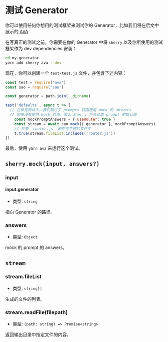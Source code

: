 # 测试 Generator

你可以使用任何你想用的测试框架来测试你的 Generator，比如我们将在后文中展示的 [AVA](https://ava.li)

在写真正的测试之前，你需要在你的 Generator 中将 `sherry` 以及你所使用的测试框架作为 dev dependencies 安装：

```bash
cd my-generator
yarn add sherry ava --dev
```

现在，你可以创建一个 `test/test.js` 文件，并包含下述内容：

```js
const test = require('ava')
const sao = require('sao')

const generator = path.join(__dirname)

test('defaults', async t => {
  // 在单元测试中，我们跳过了 prompts 转而使用 mock 的 answers
  // 如果没有提供 mock 的值，那么 Sherry 将会读取 prompt 的默认值
	const mockPromptAnswers = { useRouter: true }
	const stream = await sao.mock({ generator }, mockPromptAnswers)
	// 检查 `router.js` 是在在生成的文件中
	t.true(stream.fileList.includes('router.js'))
})
```

最后，使用 `yarn ava` 来运行这个测试。

## `sherry.mock(input, answers?)`

### input

#### input.generator

- 类型: `string`

指向 Generator 的路径。

### answers

- 类型: `Object`

mock 的 prompt 的 answers。

## `stream`

### stream.fileList

- 类型: `string[]`

生成的文件的列表。

### stream.readFile(filepath)

- 类型: `(path: string) => Promise<string>`

返回输出目录中指定文件的内容。
